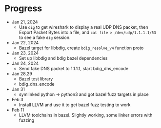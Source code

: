 # Progress

* Jan 21, 2024
  * Use `dig` to get wireshark to display a real UDP DNS packet, then Export Packet Bytes into a file, and `cat file > /dev/udp/1.1.1.1/53` to see a fake `dig` session.
* Jan 22, 2024
  * Bazel target for libbdig, create `bdig_resolve_v4` function proto
* Jan 23, 2024
  * Set up libbdig and bdig bazel dependencies
* Jan 24, 2024
  * Send fake DNS packet to 1.1.1.1, start bdig_dns_encode
* Jan 28,29
  * Bazel test library
  * bdig_dns_encode
* Jan 31
  * symlinked python -> python3 and got bazel fuzz targets in place
* Feb 3
  * Install LLVM and use it to get bazel fuzz testing to work
* Feb 11
  * LLVM toolchains in bazel. Slightly working, some linker errors with fuzzing
